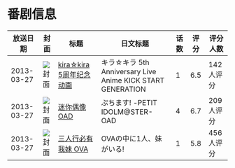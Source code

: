 # 番剧信息

|放送日期|封面|标题|日文标题|话数|评分|评分人数|
|---|---|---|---|---|---|---|
|2013-03-27|![封面](https://lain.bgm.tv/pic/cover/c/01/b0/48061_FdzaY.jpg)|[kira☆kira 5周年纪念动画](https://bangumi.tv/subject/48061)|キラ☆キラ 5th Anniversary Live Anime KICK START GENERATION|1|6.5|142人评分|
|2013-03-27|![封面](https://lain.bgm.tv/pic/cover/c/d6/ee/68535_CBL3T.jpg)|[迷你偶像 OAD](https://bangumi.tv/subject/68535)|ぷちます! -PETIT IDOLM@STER- OAD|4|6.7|209人评分|
|2013-03-27|![封面](https://lain.bgm.tv/pic/cover/c/64/40/91350_2cGsq.jpg)|[三人行必有我妹 OVA](https://bangumi.tv/subject/91350)|OVAの中に1人、妹がいる!|1|5.8|456人评分|
